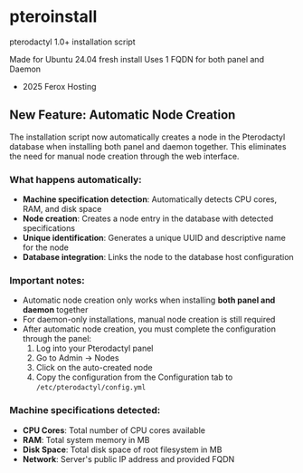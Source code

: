 # pteroinstall
pterodactyl 1.0+ installation script

Made for Ubuntu 24.04 fresh install
Uses 1 FQDN for both panel and Daemon

- 2025 Ferox Hosting

## New Feature: Automatic Node Creation

The installation script now automatically creates a node in the Pterodactyl database when installing both panel and daemon together. This eliminates the need for manual node creation through the web interface.

### What happens automatically:
- **Machine specification detection**: Automatically detects CPU cores, RAM, and disk space
- **Node creation**: Creates a node entry in the database with detected specifications
- **Unique identification**: Generates a unique UUID and descriptive name for the node
- **Database integration**: Links the node to the database host configuration

### Important notes:
- Automatic node creation only works when installing **both panel and daemon** together
- For daemon-only installations, manual node creation is still required
- After automatic node creation, you must complete the configuration through the panel:
  1. Log into your Pterodactyl panel
  2. Go to Admin -> Nodes
  3. Click on the auto-created node
  4. Copy the configuration from the Configuration tab to `/etc/pterodactyl/config.yml`

### Machine specifications detected:
- **CPU Cores**: Total number of CPU cores available
- **RAM**: Total system memory in MB
- **Disk Space**: Total disk space of root filesystem in MB
- **Network**: Server's public IP address and provided FQDN
